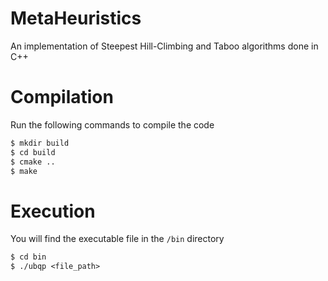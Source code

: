 # MetaHeuristics
An implementation of Steepest Hill-Climbing and Taboo algorithms done in C++

# Compilation
Run the following commands to compile the code
```txt
$ mkdir build
$ cd build
$ cmake ..
$ make
```

# Execution
You will find the executable file in the `/bin` directory
```txt
$ cd bin
$ ./ubqp <file_path>
```
